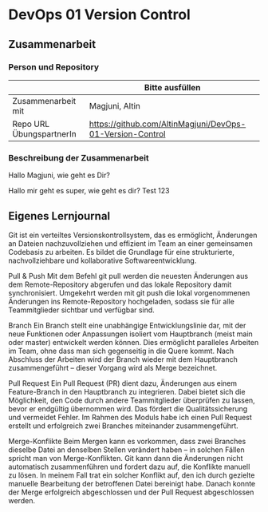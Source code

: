 # DevOps 01 Version Control

## Zusammenarbeit

### Person und Repository

| | Bitte ausfüllen |
| -------- | ------- |
| Zusammenarbeit mit | Magjuni, Altin |
| Repo URL ÜbungspartnerIn | https://github.com/AltinMagjuni/DevOps-01-Version-Control |

### Beschreibung der Zusammenarbeit
Hallo Magjuni, wie geht es Dir?

Hallo mir geht es super, wie geht es dir?
Test 123


## Eigenes Lernjournal

Git ist ein verteiltes Versionskontrollsystem, das es ermöglicht, Änderungen an Dateien nachzuvollziehen und effizient im Team an einer gemeinsamen Codebasis zu arbeiten. Es bildet die Grundlage für eine strukturierte, nachvollziehbare und kollaborative Softwareentwicklung.

Pull & Push
Mit dem Befehl git pull werden die neuesten Änderungen aus dem Remote-Repository abgerufen und das lokale Repository damit synchronisiert. Umgekehrt werden mit git push die lokal vorgenommenen Änderungen ins Remote-Repository hochgeladen, sodass sie für alle Teammitglieder sichtbar und verfügbar sind.

Branch
Ein Branch stellt eine unabhängige Entwicklungslinie dar, mit der neue Funktionen oder Anpassungen isoliert vom Hauptbranch (meist main oder master) entwickelt werden können. Dies ermöglicht paralleles Arbeiten im Team, ohne dass man sich gegenseitig in die Quere kommt. Nach Abschluss der Arbeiten wird der Branch wieder mit dem Hauptbranch zusammengeführt – dieser Vorgang wird als Merge bezeichnet.

Pull Request
Ein Pull Request (PR) dient dazu, Änderungen aus einem Feature-Branch in den Hauptbranch zu integrieren. Dabei bietet sich die Möglichkeit, den Code durch andere Teammitglieder überprüfen zu lassen, bevor er endgültig übernommen wird. Das fördert die Qualitätssicherung und vermeidet Fehler. Im Rahmen des Moduls habe ich einen Pull Request erstellt und erfolgreich zwei Branches miteinander zusammengeführt.

Merge-Konflikte
Beim Mergen kann es vorkommen, dass zwei Branches dieselbe Datei an denselben Stellen verändert haben – in solchen Fällen spricht man von Merge-Konflikten. Git kann dann die Änderungen nicht automatisch zusammenführen und fordert dazu auf, die Konflikte manuell zu lösen. In meinem Fall trat ein solcher Konflikt auf, den ich durch gezielte manuelle Bearbeitung der betroffenen Datei bereinigt habe. Danach konnte der Merge erfolgreich abgeschlossen und der Pull Request abgeschlossen werden.

